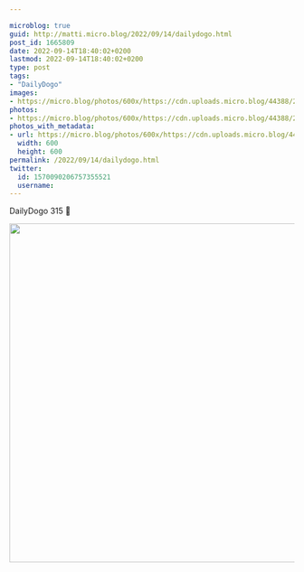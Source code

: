 ```yaml
---

microblog: true
guid: http://matti.micro.blog/2022/09/14/dailydogo.html
post_id: 1665809
date: 2022-09-14T18:40:02+0200
lastmod: 2022-09-14T18:40:02+0200
type: post
tags:
- "DailyDogo"
images:
- https://micro.blog/photos/600x/https://cdn.uploads.micro.blog/44388/2022/2801c4aac2.jpg
photos:
- https://micro.blog/photos/600x/https://cdn.uploads.micro.blog/44388/2022/2801c4aac2.jpg
photos_with_metadata:
- url: https://micro.blog/photos/600x/https://cdn.uploads.micro.blog/44388/2022/2801c4aac2.jpg
  width: 600
  height: 600
permalink: /2022/09/14/dailydogo.html
twitter:
  id: 1570090206757355521
  username:
---
```

DailyDogo 315 🐶

<img src="/media/uploads/2022/2801c4aac2.jpg" width="600" height="600" alt="" />
